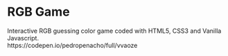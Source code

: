 <h1>RGB Game</h1>
Interactive RGB guessing color game coded with HTML5, CSS3 and Vanilla Javascript.
<br>
https://codepen.io/pedropenacho/full/vvaoze
